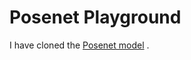 # Posenet Playground

I have cloned the [Posenet model](https://github.com/tensorflow/tfjs-models/tree/master/posenet) .

